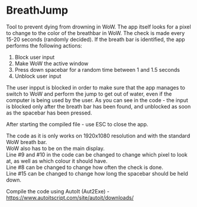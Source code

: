 # BreathJump
Tool to prevent dying from drowning in WoW.
The app itself looks for a pixel to change to the color of the breathbar in WoW. The check is made every 15-20 seconds (randomly decided).
If the breath bar is identified, the app performs the following actions:

1. Block user input
2. Make WoW the active window
3. Press down spacebar for a random time between 1 and 1.5 seconds
4. Unblock user input

The user inpput is blocked in order to make sure that the app manages to switch to WoW and perform the jump to get out of water, even if the computer is being used by the user.
As you can see in the code - the input is blocked only after the breath bar has been found, and unblocked as soon as the spacebar has been pressed.

After starting the compiled file - use ESC to close the app.

The code as it is only works on 1920x1080 resolution and with the standard WoW breath bar.  
WoW also has to be on the main display.  
Line #9 and #10 in the code can be changed to change which pixel to look at, as well as which colour it should have.  
Line #8 can be changed to change how often the check is done.  
Line #15 can be changed to change how long the spacebar should be held down.

Compile the code using AutoIt (Aut2Exe) - https://www.autoitscript.com/site/autoit/downloads/

